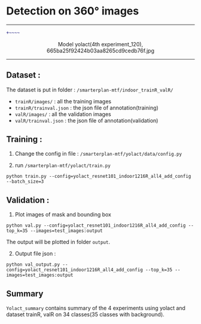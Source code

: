 # Detection on 360° images

---
```diff
+~~~~
```

<p align="center"> Model yolact(4th experiment_120), 665ba25f92424b03aa8265cd9cedb76f.jpg
</p>

---

## Dataset :

The dataset is put in folder : `/smarterplan-mtf/indoor_trainR_valR/`
- `trainR/images/` : all the training images
- `trainR/trainval.json` : the json file of annotation(training)
- `valR/images/` : all the validation images
- `valR/trainval.json` : the json file of annotation(validation)

## Training :

1. Change the config in file : `/smarterplan-mtf/yolact/data/config.py`

2. run `/smarterplan-mtf/yolact/train.py`
```
python train.py --config=yolact_resnet101_indoor1216R_all4_add_config --batch_size=3
```

## Validation :
1. Plot images of mask and bounding box
```
python val.py --config=yolact_resnet101_indoor1216R_all4_add_config --top_k=35 --images=test_images:output
```

The output will be plotted in folder `output`.

2. Output file json :
```
python val_output.py --config=yolact_resnet101_indoor1216R_all4_add_config --top_k=35 --images=test_images:output
```

## Summary

`Yolact_summary` contains summary of the 4 experiments using yolact and dataset trainR, valR on 34 classes(35 classes with background). 
